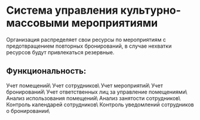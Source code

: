 <h1>Система управления культурно-массовыми мероприятиями</h1>
Организация распределяет свои ресурсы по мероприятиям c предотвращением повторных бронирований, в случае нехватки ресурсов будут привлекаться резервные.
<h2>Функциональность:</h2>
Учет помещений\
Учет сотрудников\
Учет мероприятий\
Учет бронирований\
Учет ответственных лиц за управление помещениями\
Анализ использования помещений\
Анализ занятости сотрудников\
Контроль календарей сотрудников\
Контроль уведомлений сотрудников о бронировании\
